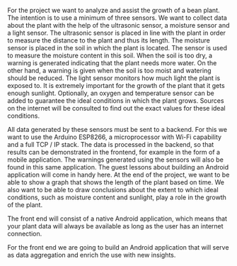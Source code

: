 For the project we want to analyze and assist the growth of a bean plant. The intention is to use a minimum of three sensors. We want to collect data about the plant with the help of the ultrasonic sensor, a moisture sensor and a light sensor. The ultrasonic sensor is placed in line with the plant in order to measure the distance to the plant and thus its length. The moisture sensor is placed in the soil in which the plant is located. The sensor is used to measure the moisture content in this soil. When the soil is too dry, a warning is generated indicating that the plant needs more water. On the other hand, a warning is given when the soil is too moist and watering should be reduced. The light sensor monitors how much light the plant is exposed to. It is extremely important for the growth of the plant that it gets enough sunlight. Optionally, an oxygen and temperature sensor can be added to guarantee the ideal conditions in which the plant grows. Sources on the internet will be consulted to find out the exact values ​​for these ideal conditions.

All data generated by these sensors must be sent to a backend. For this we want to use the Arduino ESP8266, a microprocessor with Wi-Fi capability and a full TCP / IP stack. The data is processed in the backend, so that results can be demonstrated in the frontend, for example in the form of a mobile application. The warnings generated using the sensors will also be found in this same application. The guest lessons about building an Android application will come in handy here. At the end of the project, we want to be able to show a graph that shows the length of the plant based on time. We also want to be able to draw conclusions about the extent to which ideal conditions, such as moisture content and sunlight, play a role in the growth of the plant.

The front end will consist of a native Android application, which means that your plant data will always be available as long as the user has an internet connection.

For the front end we are going to build an Android application that will serve as data aggregation and enrich the use with new insights.
